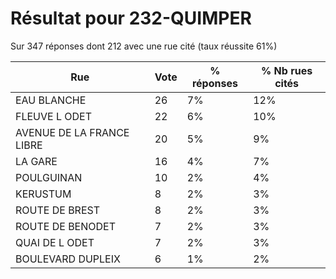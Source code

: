 # Résultat pour 232-QUIMPER

Sur 347 réponses dont 212 avec une rue cité (taux réussite 61%)

| Rue | Vote | % réponses | % Nb rues cités|
|-----|------|------------|----------------|
| EAU BLANCHE | 26 | 7% | 12%|
| FLEUVE L ODET | 22 | 6% | 10%|
| AVENUE DE LA FRANCE LIBRE | 20 | 5% | 9%|
| LA GARE | 16 | 4% | 7%|
| POULGUINAN | 10 | 2% | 4%|
| KERUSTUM | 8 | 2% | 3%|
| ROUTE DE BREST | 8 | 2% | 3%|
| ROUTE DE BENODET | 7 | 2% | 3%|
| QUAI DE L ODET | 7 | 2% | 3%|
| BOULEVARD DUPLEIX | 6 | 1% | 2%|
